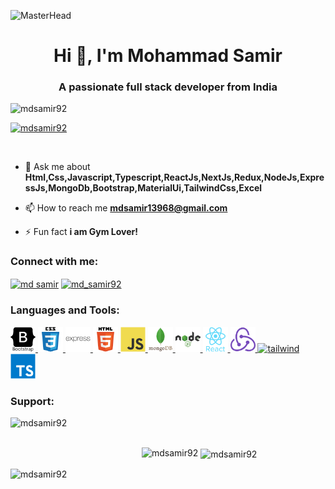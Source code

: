 ![MasterHead](https://d1ub0o53i85pdh.cloudfront.net/uploads/2021/09/Facebook-Linkedin-image-template-10.jpg)
<h1 align="center">Hi 👋, I'm Mohammad Samir</h1>
<h3 align="center">A passionate full stack developer from India</h3>

<p align="left"> <img src="https://komarev.com/ghpvc/?username=mdsamir92&label=Profile%20views&color=0e75b6&style=flat" alt="mdsamir92" /> </p>

<p align="left"> <a href="https://github.com/ryo-ma/github-profile-trophy"><img src="https://github-profile-trophy.vercel.app/?username=mdsamir92" alt="mdsamir92" /></a> </p>

<p align="left"> <a href="https://twitter.com/" target="blank"><img src="https://img.shields.io/twitter/follow/?logo=twitter&style=for-the-badge" alt="" /></a> </p>

- 💬 Ask me about **Html,Css,Javascript,Typescript,ReactJs,NextJs,Redux,NodeJs,ExpressJs,MongoDb,Bootstrap,MaterialUi,TailwindCss,Excel**

- 📫 How to reach me **mdsamir13968@gmail.com**

- ⚡ Fun fact **i am Gym Lover!**

<h3 align="left">Connect with me:</h3>
<p align="left">
<a href="https://fb.com/md samir" target="blank"><img align="center" src="https://raw.githubusercontent.com/rahuldkjain/github-profile-readme-generator/master/src/images/icons/Social/facebook.svg" alt="md samir" height="30" width="40" /></a>
<a href="https://instagram.com/md_samir92" target="blank"><img align="center" src="https://raw.githubusercontent.com/rahuldkjain/github-profile-readme-generator/master/src/images/icons/Social/instagram.svg" alt="md_samir92" height="30" width="40" /></a>
</p>


<h3 align="left">Languages and Tools:</h3>
<p align="left"> <a href="https://getbootstrap.com" target="_blank" rel="noreferrer"> <img src="https://raw.githubusercontent.com/devicons/devicon/master/icons/bootstrap/bootstrap-plain-wordmark.svg" alt="bootstrap" width="40" height="40"/> </a> <a href="https://www.w3schools.com/css/" target="_blank" rel="noreferrer"> <img src="https://raw.githubusercontent.com/devicons/devicon/master/icons/css3/css3-original-wordmark.svg" alt="css3" width="40" height="40"/> </a> <a href="https://expressjs.com" target="_blank" rel="noreferrer"> <img src="https://raw.githubusercontent.com/devicons/devicon/master/icons/express/express-original-wordmark.svg" alt="express" width="40" height="40"/> </a> <a href="https://www.w3.org/html/" target="_blank" rel="noreferrer"> <img src="https://raw.githubusercontent.com/devicons/devicon/master/icons/html5/html5-original-wordmark.svg" alt="html5" width="40" height="40"/> </a> <a href="https://developer.mozilla.org/en-US/docs/Web/JavaScript" target="_blank" rel="noreferrer"> <img src="https://raw.githubusercontent.com/devicons/devicon/master/icons/javascript/javascript-original.svg" alt="javascript" width="40" height="40"/> </a> <a href="https://www.mongodb.com/" target="_blank" rel="noreferrer"> <img src="https://raw.githubusercontent.com/devicons/devicon/master/icons/mongodb/mongodb-original-wordmark.svg" alt="mongodb" width="40" height="40"/> </a> <a href="https://nodejs.org" target="_blank" rel="noreferrer"> <img src="https://raw.githubusercontent.com/devicons/devicon/master/icons/nodejs/nodejs-original-wordmark.svg" alt="nodejs" width="40" height="40"/> </a> <a href="https://reactjs.org/" target="_blank" rel="noreferrer"> <img src="https://raw.githubusercontent.com/devicons/devicon/master/icons/react/react-original-wordmark.svg" alt="react" width="40" height="40"/> </a> <a href="https://redux.js.org" target="_blank" rel="noreferrer"> <img src="https://raw.githubusercontent.com/devicons/devicon/master/icons/redux/redux-original.svg" alt="redux" width="40" height="40"/> </a> <a href="https://tailwindcss.com/" target="_blank" rel="noreferrer"> <img src="https://www.vectorlogo.zone/logos/tailwindcss/tailwindcss-icon.svg" alt="tailwind" width="40" height="40"/> </a> <a href="https://www.typescriptlang.org/" target="_blank" rel="noreferrer"> <img src="https://raw.githubusercontent.com/devicons/devicon/master/icons/typescript/typescript-original.svg" alt="typescript" width="40" height="40"/> </a> </p>

<h3 align="left">Support:</h3>
<p><a href="https://www.buymeacoffee.com/mdsamir92"> <img align="left" src="https://cdn.buymeacoffee.com/buttons/v2/default-yellow.png" height="50" width="210" alt="mdsamir92" /></a></p><br><br>

<p><img align="left" src="https://github-readme-stats.vercel.app/api/top-langs?username=mdsamir92&show_icons=true&locale=en&layout=compact" alt="mdsamir92" /></p>

<p>&nbsp;<img align="center" src="https://github-readme-stats.vercel.app/api?username=mdsamir92&show_icons=true&locale=en" alt="mdsamir92" /></p>

<p><img align="center" src="https://github-readme-streak-stats.herokuapp.com/?user=mdsamir92&" alt="mdsamir92" /></p>
